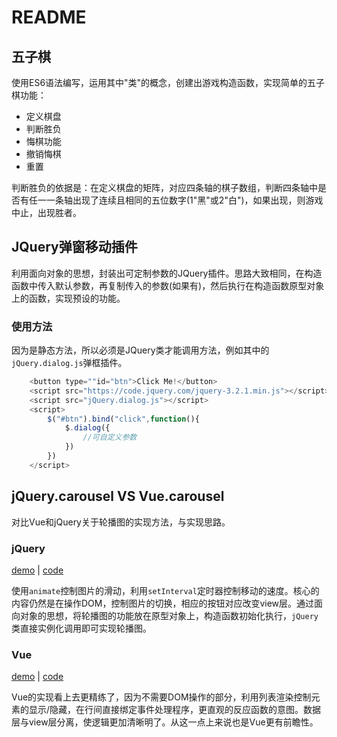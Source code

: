 ﻿# README

## 五子棋
使用ES6语法编写，运用其中"类"的概念，创建出游戏构造函数，实现简单的五子棋功能：

 - 定义棋盘
 - 判断胜负
 - 悔棋功能
 - 撤销悔棋
 - 重置

判断胜负的依据是：在定义棋盘的矩阵，对应四条轴的棋子数组，判断四条轴中是否有任一一条轴出现了连续且相同的五位数字(1"黑"或2"白")，如果出现，则游戏中止，出现胜者。

## JQuery弹窗移动插件
利用面向对象的思想，封装出可定制参数的JQuery插件。思路大致相同，在构造函数中传入默认参数，再复制传入的参数(如果有)，然后执行在构造函数原型对象上的函数，实现预设的功能。

### 使用方法
因为是静态方法，所以必须是JQuery类才能调用方法，例如其中的`jQuery.dialog.js`弹框插件。

```js
    <button type=""id="btn">Click Me!</button>
    <script src="https://code.jquery.com/jquery-3.2.1.min.js"></script>
	<script src="jQuery.dialog.js"></script>
	<script>
		$("#btn").bind("click",function(){
			$.dialog({
                //可自定义参数
			})
		})
	</script>
```

## jQuery.carousel VS Vue.carousel
对比Vue和jQuery关于轮播图的实现方法，与实现思路。

### jQuery

[demo](https://corbusier.github.io/Item/jQuery.carousel%20VS%20Vue.carousel/jQuery.carousel.html) | [code](https://github.com/Corbusier/Item/blob/master/jQuery.carousel%20VS%20Vue.carousel/jQuery.carousel.html)

使用`animate`控制图片的滑动，利用`setInterval`定时器控制移动的速度。核心的内容仍然是在操作DOM，控制图片的切换，相应的按钮对应改变view层。通过面向对象的思想，将轮播图的功能放在原型对象上，构造函数初始化执行，`jQuery`类直接实例化调用即可实现轮播图。


### Vue
[demo](https://corbusier.github.io/Item/jQuery.carousel%20VS%20Vue.carousel/Vue.carousel.html) | [code](https://github.com/Corbusier/Item/blob/master/jQuery.carousel%20VS%20Vue.carousel/Vue.carousel.html)

Vue的实现看上去更精练了，因为不需要DOM操作的部分，利用列表渲染控制元素的显示/隐藏，在行间直接绑定事件处理程序，更直观的反应函数的意图。数据层与view层分离，使逻辑更加清晰明了。从这一点上来说也是Vue更有前瞻性。